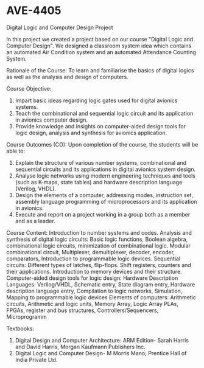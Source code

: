 # AVE-4405
Digital Logic and Computer Design Project

In this project we created a project based on our course "Digital Logic and Computer Design". We designed a classroom system idea which contains an automated Air Condition system and an automated Attendance Counting System. 











Rationale of the Course:
To learn and familiarise the basics of digital logics as well as the analysis and design of computers.

Course Objective:
1. Impart basic ideas regarding logic gates used for digital avionics systems.
2. Teach the combinational and sequential logic circuit and its application in avionics computer design. 
3. Provide knowledge and insights on computer-aided design tools for logic design, analysis and 
synthesis for avionics application. 

Course Outcomes (CO):
Upon completion of the course, the students will be able to: 
1. Explain the structure of various number systems, combinational and sequential circuits and its 
applications in digital avionics system design.
2. Analyse logic networks using modern engineering techniques and tools (such as K-maps, state tables) 
and hardware description language (Verilog, VHDL).
3. Design the elements of a computer, addressing modes, instruction set, assembly language 
programming of microprocessors and its application in avionics. 
4. Execute and report on a project working in a group both as a member and as a leader.

Course Content:
Introduction to number systems and codes.
Analysis and synthesis of digital logic circuits: Basic logic functions, Boolean algebra, combinational 
logic circuits, minimization of combinational logic. Modular combinational circuit, Multiplexer, 
demultiplexer, decoder, encoder, comparators, Introduction to programmable logic devices.
Sequential circuits: Different types of latches, flip-flops. Shift registers, counters and their applications. 
Introduction to memory devices and their structure.
Computer-aided design tools for logic design: 
Hardware Description Languages: Verilog/VHDL, Schematic entry, State diagram entry, Hardware 
description language entry, Compilation to logic networks, Simulation, Mapping to programmable logic 
devices
Elements of computers: Arithmetic circuits, Arithmetic and logic units, Memory Array, Logic 
Array PLAs, FPGAs, register and bus structures, Controllers/Sequencers, Microprogramm

Textbooks:
1. Digital Design and Computer Architecture: ARM Edition- Sarah Harris and David Harris, Morgan 
Kaufmann Publishers Inc. 
2. Digital Logic and Computer Design- M Morris Mano; Prentice Hall of India Private Ltd.

